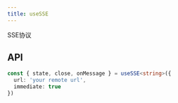 ```yaml
---
title: useSSE
---
```


SSE协议

## API

```typescript
const { state, close, onMessage } = useSSE<string>({
  url: 'your remote url',
  immediate: true
})


```


